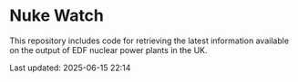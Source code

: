 # Nuke Watch

This repository includes code for retrieving the latest information available on the output of EDF nuclear power plants in the UK.

Last updated: 2025-06-15 22:14
